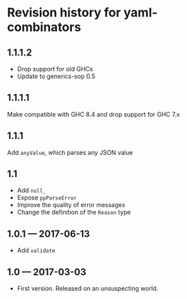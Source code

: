 # Revision history for yaml-combinators

## 1.1.1.2

* Drop support for old GHCs
* Update to generics-sop 0.5

## 1.1.1.1

Make compatible with GHC 8.4 and drop support for GHC 7.x

## 1.1.1

Add `anyValue`, which parses any JSON value

## 1.1

* Add `null_`
* Expose `ppParseError`
* Improve the quality of error messages
* Change the definition of the `Reason` type

## 1.0.1 — 2017-06-13

* Add `validate`

## 1.0 — 2017-03-03

* First version. Released on an unsuspecting world.
